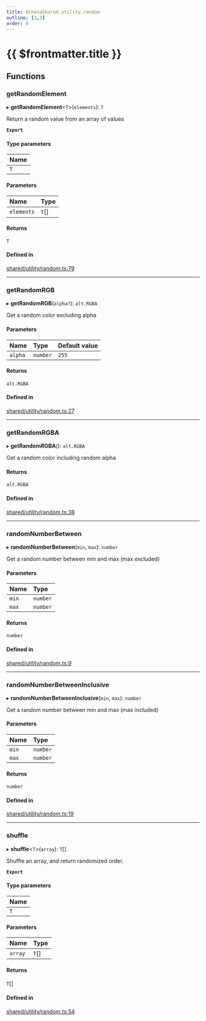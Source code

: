 ```yaml
---
title: AthenaShared.utility.random
outline: [1,3]
order: 0
---
```


# {{ $frontmatter.title }}


## Functions

### getRandomElement

▸ **getRandomElement**<`T`\>(`elements`): `T`

Return a random value from an array of values

**`Export`**

#### Type parameters

| Name |
| :------ |
| `T` |

#### Parameters

| Name | Type |
| :------ | :------ |
| `elements` | `T`[] |

#### Returns

`T`

#### Defined in

[shared/utility/random.ts:79](https://github.com/Stuyk/altv-athena/blob/ae8402672/src/core/shared/utility/random.ts#L79)

___

### getRandomRGB

▸ **getRandomRGB**(`alpha?`): `alt.RGBA`

Get a random color excluding alpha

#### Parameters

| Name | Type | Default value |
| :------ | :------ | :------ |
| `alpha` | `number` | `255` |

#### Returns

`alt.RGBA`

#### Defined in

[shared/utility/random.ts:27](https://github.com/Stuyk/altv-athena/blob/ae8402672/src/core/shared/utility/random.ts#L27)

___

### getRandomRGBA

▸ **getRandomRGBA**(): `alt.RGBA`

Get a random color including random alpha

#### Returns

`alt.RGBA`

#### Defined in

[shared/utility/random.ts:38](https://github.com/Stuyk/altv-athena/blob/ae8402672/src/core/shared/utility/random.ts#L38)

___

### randomNumberBetween

▸ **randomNumberBetween**(`min`, `max`): `number`

Get a random number between min and max (max excluded)

#### Parameters

| Name | Type |
| :------ | :------ |
| `min` | `number` |
| `max` | `number` |

#### Returns

`number`

#### Defined in

[shared/utility/random.ts:9](https://github.com/Stuyk/altv-athena/blob/ae8402672/src/core/shared/utility/random.ts#L9)

___

### randomNumberBetweenInclusive

▸ **randomNumberBetweenInclusive**(`min`, `max`): `number`

Get a random number between min and max (max included)

#### Parameters

| Name | Type |
| :------ | :------ |
| `min` | `number` |
| `max` | `number` |

#### Returns

`number`

#### Defined in

[shared/utility/random.ts:19](https://github.com/Stuyk/altv-athena/blob/ae8402672/src/core/shared/utility/random.ts#L19)

___

### shuffle

▸ **shuffle**<`T`\>(`array`): `T`[]

Shuffle an array, and return randomized order.

**`Export`**

#### Type parameters

| Name |
| :------ |
| `T` |

#### Parameters

| Name | Type |
| :------ | :------ |
| `array` | `T`[] |

#### Returns

`T`[]

#### Defined in

[shared/utility/random.ts:54](https://github.com/Stuyk/altv-athena/blob/ae8402672/src/core/shared/utility/random.ts#L54)
